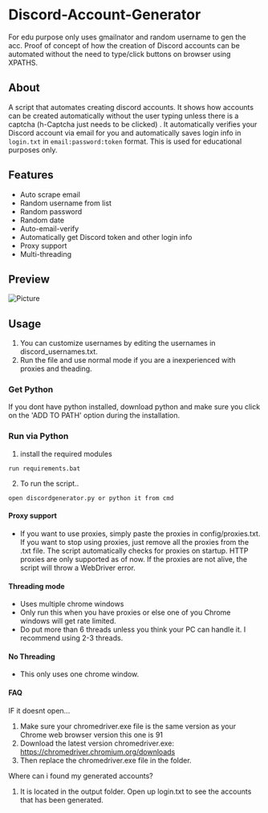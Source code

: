 # Discord-Account-Generator
For edu purpose only uses gmailnator and random username to gen the acc. Proof of concept of how the creation of Discord accounts can be automated without the need to type/click buttons on browser using XPATHS.

## About
A script that automates creating discord accounts. It shows how accounts can be created automatically without the user typing unless there is a captcha (h-Captcha just needs to be clicked) . It automatically verifies your Discord account via email for you and automatically saves login info in `login.txt` in `email:password:token` format. This is used for educational purposes only.

## Features
- Auto scrape email
- Random username from list
- Random password
- Random date
- Auto-email-verify
- Automatically get Discord token and other login info
- Proxy support
- Multi-threading

## Preview
![Picture](https://i.imgur.com/PSpaUEB.png)

## Usage
1. You can customize usernames by editing the usernames in discord_usernames.txt.
2. Run the file and use normal mode if you are a inexperienced with proxies and theading.

### Get Python
If you dont have python installed, download python and make sure you click on the 'ADD TO PATH' option during the installation.

### Run via Python
1. install the required modules
```
run requirements.bat
```

2. To run the script..
```
open discordgenerator.py or python it from cmd
```

#### Proxy support
- If you want to use proxies, simply paste the proxies in config/proxies.txt.  If you want to stop using proxies, just remove all the proxies from the .txt file. The script automatically checks for proxies on startup. HTTP proxies are only supported as of now. If the proxies are not alive, the script will throw a WebDriver error.

#### Threading mode 
- Uses multiple chrome windows
- Only run this when you have proxies or else one of you Chrome windows will get rate limited.
- Do put more than 6 threads unless you think your PC can handle it. I recommend using 2-3 threads.

#### No Threading
- This only uses one chrome window. 

#### FAQ
IF it doesnt open...
1. Make sure your chromedriver.exe file is the same version as your Chrome web browser version this one is 91 
2. Download the latest version chromedriver.exe: https://chromedriver.chromium.org/downloads
3. Then replace the chromedriver.exe file in the folder.

Where can i found my generated accounts?

1. It is located in the output folder. Open up login.txt to see the accounts 
that has been generated.
